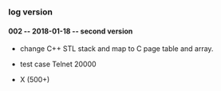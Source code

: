### log version

#### 002 -- 2018-01-18  -- second version 

- change C++ STL stack and map to C page table and array. 

- test case Telnet 20000

- X (500+)
